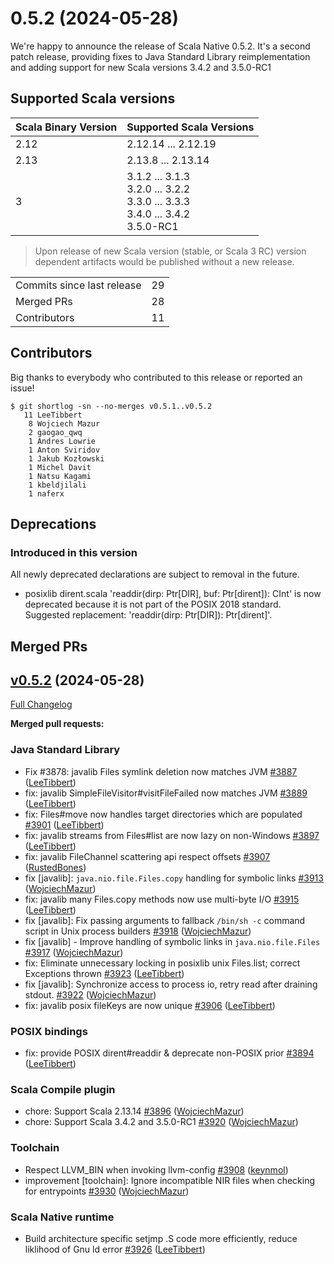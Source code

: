 
# 0.5.2 (2024-05-28)

We're happy to announce the release of Scala Native 0.5.2. 
It's a second patch release, providing fixes to Java Standard Library reimplementation and adding support for new Scala versions 3.4.2 and 3.5.0-RC1

## Supported Scala versions

| Scala Binary Version | Supported Scala Versions |
| -------------------- | ------------------------ |
| 2.12 | 2.12.14 ... 2.12.19 |
| 2.13 | 2.13.8 ... 2.13.14 |
| 3    | 3.1.2 ... 3.1.3<br>3.2.0 ... 3.2.2<br>3.3.0 ... 3.3.3<br>3.4.0 ... 3.4.2<br>3.5.0-RC1 |

> Upon release of new Scala version (stable, or Scala 3 RC) version dependent artifacts would be published without a new release.

<table>
<tbody>
  <tr>
    <td>Commits since last release</td>
    <td align="center">29</td>
  </tr>
  <tr>
    <td>Merged PRs</td>
    <td align="center">28</td>
  </tr>
    <tr>
    <td>Contributors</td>
    <td align="center">11</td>
  </tr>
</tbody>
</table>

## Contributors

Big thanks to everybody who contributed to this release or reported an issue!

```
$ git shortlog -sn --no-merges v0.5.1..v0.5.2
   11 LeeTibbert
    8 Wojciech Mazur
    2 gaogao_qwq
    1 Andres Lowrie
    1 Anton Sviridov
    1 Jakub Kozłowski
    1 Michel Davit
    1 Natsu Kagami
    1 kbeldjilali
    1 naferx
```

## Deprecations
### Introduced in this version

All newly deprecated declarations are subject to removal in the future.

* posixlib dirent.scala 'readdir(dirp: Ptr[DIR], buf: Ptr[dirent]): CInt'
  is now deprecated because it is not part of the POSIX 2018 standard.
  Suggested replacement: 'readdir(dirp: Ptr[DIR]): Ptr[dirent]'.

## Merged PRs

## [v0.5.2](https://github.com/scala-native/scala-native/tree/v0.5.2) (2024-05-28)

[Full Changelog](https://github.com/scala-native/scala-native/compare/v0.5.1...v0.5.2)

**Merged pull requests:**

### Java Standard Library

* Fix #3878: javalib Files symlink deletion now matches JVM
  [\#3887](https://github.com/scala-native/scala-native/pull/3887)
  ([LeeTibbert](https://github.com/LeeTibbert))
* fix: javalib SimpleFileVisitor#visitFileFailed now matches JVM
  [\#3889](https://github.com/scala-native/scala-native/pull/3889)
  ([LeeTibbert](https://github.com/LeeTibbert))
* fix: Files#move now handles target directories which are populated
  [\#3901](https://github.com/scala-native/scala-native/pull/3901)
  ([LeeTibbert](https://github.com/LeeTibbert))
* fix: javalib streams from Files#list are now lazy on non-Windows
  [\#3897](https://github.com/scala-native/scala-native/pull/3897)
  ([LeeTibbert](https://github.com/LeeTibbert))
* fix: javalib FileChannel scattering api respect offsets
  [\#3907](https://github.com/scala-native/scala-native/pull/3907)
  ([RustedBones](https://github.com/RustedBones))
* fix [javalib]: `java.nio.file.Files.copy` handling for symbolic links
  [\#3913](https://github.com/scala-native/scala-native/pull/3913)
  ([WojciechMazur](https://github.com/WojciechMazur))
* fix: javalib many Files.copy methods now use multi-byte I/O
  [\#3915](https://github.com/scala-native/scala-native/pull/3915)
  ([LeeTibbert](https://github.com/LeeTibbert))
* fix [javalib]: Fix passing arguments to fallback `/bin/sh -c` command script in Unix process builders
  [\#3918](https://github.com/scala-native/scala-native/pull/3918)
  ([WojciechMazur](https://github.com/WojciechMazur))
* fix [javalib] - Improve handling of symbolic links in `java.nio.file.Files`
  [\#3917](https://github.com/scala-native/scala-native/pull/3917)
  ([WojciechMazur](https://github.com/WojciechMazur))  
* fix: Eliminate unnecessary locking in posixlib unix Files.list; correct Exceptions thrown
  [\#3923](https://github.com/scala-native/scala-native/pull/3923)
  ([LeeTibbert](https://github.com/LeeTibbert))
* fix [javalib]: Synchronize access to process io, retry read after draining stdout.
  [\#3922](https://github.com/scala-native/scala-native/pull/3922)
  ([WojciechMazur](https://github.com/WojciechMazur))
* fix: javalib posix fileKeys are now unique
  [\#3906](https://github.com/scala-native/scala-native/pull/3906)
  ([LeeTibbert](https://github.com/LeeTibbert))

### POSIX bindings

* fix: provide POSIX dirent#readdir  & deprecate non-POSIX prior
  [\#3894](https://github.com/scala-native/scala-native/pull/3894)
  ([LeeTibbert](https://github.com/LeeTibbert))

### Scala Compile plugin

* chore: Support Scala 2.13.14
  [\#3896](https://github.com/scala-native/scala-native/pull/3896)
  ([WojciechMazur](https://github.com/WojciechMazur))
* chore: Support Scala 3.4.2 and 3.5.0-RC1
  [\#3920](https://github.com/scala-native/scala-native/pull/3920)
  ([WojciechMazur](https://github.com/WojciechMazur))

### Toolchain

* Respect LLVM_BIN when invoking llvm-config
  [\#3908](https://github.com/scala-native/scala-native/pull/3908)
  ([keynmol](https://github.com/keynmol))
* improvement [toolchain]: Ignore incompatible NIR files when checking for entrypoints
  [\#3930](https://github.com/scala-native/scala-native/pull/3930)
  ([WojciechMazur](https://github.com/WojciechMazur))

### Scala Native runtime

* Build architecture specific setjmp .S code more efficiently, reduce liklihood of Gnu ld error
  [\#3926](https://github.com/scala-native/scala-native/pull/3926)
  ([LeeTibbert](https://github.com/LeeTibbert))
